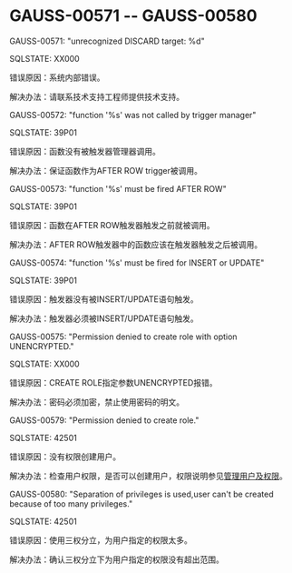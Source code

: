 # GAUSS-00571 -- GAUSS-00580<a name="ZH-CN_TOPIC_0302073242"></a>

GAUSS-00571: "unrecognized DISCARD target: %d"

SQLSTATE: XX000

错误原因：系统内部错误。

解决办法：请联系技术支持工程师提供技术支持。

GAUSS-00572: "function '%s' was not called by trigger manager"

SQLSTATE: 39P01

错误原因：函数没有被触发器管理器调用。

解决办法：保证函数作为AFTER ROW trigger被调用。

GAUSS-00573: "function '%s' must be fired AFTER ROW"

SQLSTATE: 39P01

错误原因：函数在AFTER ROW触发器触发之前就被调用。

解决办法：AFTER ROW触发器中的函数应该在触发器触发之后被调用。

GAUSS-00574: "function '%s' must be fired for INSERT or UPDATE"

SQLSTATE: 39P01

错误原因：触发器没有被INSERT/UPDATE语句触发。

解决办法：触发器必须被INSERT/UPDATE语句触发。

GAUSS-00575: "Permission denied to create role with option UNENCRYPTED."

SQLSTATE: XX000

错误原因：CREATE ROLE指定参数UNENCRYPTED报错。

解决办法：密码必须加密，禁止使用密码的明文。

GAUSS-00579: "Permission denied to create role."

SQLSTATE: 42501

错误原因：没有权限创建用户。

解决办法：检查用户权限，是否可以创建用户，权限说明参见[管理用户及权限](../DatabaseAdministrationGuide/管理用户及权限.md)。

GAUSS-00580: "Separation of privileges is used,user can't be created because of too many privileges."

SQLSTATE: 42501

错误原因：使用三权分立，为用户指定的权限太多。

解决办法：确认三权分立下为用户指定的权限没有超出范围。

